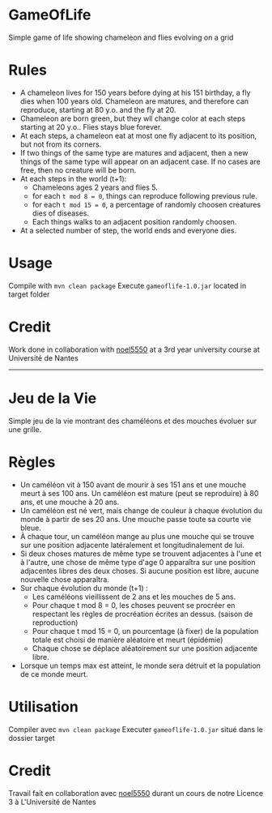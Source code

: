# GameOfLife
Simple game of life showing chameleon and flies evolving on a grid

# Rules
  * A chameleon lives for 150 years before dying at his 151 birthday, a fly dies when 100 years old. Chameleon are matures, and therefore can reproduce, starting at 80 y.o. and the fly at 20.
  * Chameleon are born green, but they wll change color at each steps starting at 20 y.o.. Flies stays blue forever.
  * At each steps, a chameleon eat at most one fly adjacent to its position, but not from its corners.
  * If two things of the same type are matures and adjacent, then a new things of the same type will appear on an adjacent case. If no cases are free, then no creature will be born.
  * At each steps in the world (t+1):
    * Chameleons ages 2 years and flies 5.
    * for each `t mod 8 = 0`, things can reproduce following previous rule.
    * for each `t mod 15 = 0`, a percentage of randomly choosen creatures dies of diseases.
    * Each things walks to an adjacent position randomly choosen.
  * At a selected number of step, the world ends and everyone dies.
    
# Usage
Compile with `mvn clean package`
Execute `gameoflife-1.0.jar` located in target folder

# Credit
Work done in collaboration with [noel5550](https://github.com/noel5550) at a 3rd year university course at Université de Nantes

---

# Jeu de la Vie
Simple jeu de la vie montrant des chaméléons et des mouches évoluer sur une grille.

# Règles
  * Un caméléon vit à 150 avant de mourir à ses 151 ans et une mouche meurt à ses 100 ans. Un caméléon est mature (peut se reproduire) à 80 ans, et une mouche à 20 ans. 
  * Un caméléon est né vert, mais change de couleur à chaque évolution du monde à partir de ses 20 ans. Une mouche passe toute sa courte vie bleue.
  * À chaque tour, un caméléon mange au plus une mouche qui se trouve sur une position adjacente latéralement et longitudinalement de lui.
  * Si deux choses matures de même type se trouvent adjacentes à l'une et à l'autre, une chose de même type d'age 0 apparaîtra sur une position adjacentes libres des deux choses. Si aucune position est libre, aucune nouvelle chose apparaîtra.
  * Sur chaque évolution du monde (t+1) :
    * Les caméléons vieillissent de 2 ans et les mouches de 5 ans.
    * Pour chaque t mod 8 = 0, les choses peuvent se procréer en respectant les règles de procréation écrites an dessus. (saison de reproduction)
    * Pour chaque t mod 15 = 0, un pourcentage (à fixer) de la population totale est choisi de manière aléatoire et meurt (épidémie)
    * Chaque chose se déplace aléatoirement sur une position adjacente libre.
  * Lorsque un temps max est atteint, le monde sera détruit et la population de ce monde meurt.
  
# Utilisation
Compiler avec `mvn clean package`
Executer `gameoflife-1.0.jar` situé dans le dossier target

# Credit
Travail fait en collaboration avec [noel5550](https://github.com/noel5550) durant un cours de notre Licence 3 à L'Université de Nantes
